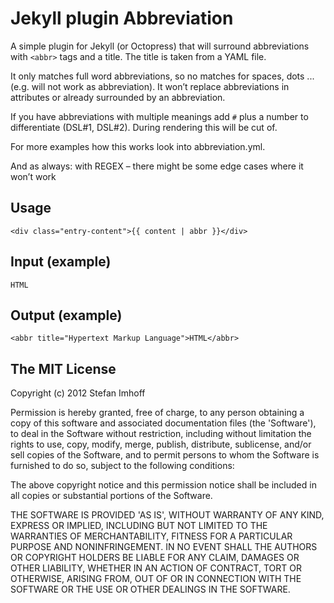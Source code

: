 Jekyll plugin Abbreviation
==========================

A simple plugin for Jekyll (or Octopress) that will surround abbreviations with `<abbr>` tags and a title. The title is taken from a YAML file.

It only matches full word abbreviations, so no matches for spaces,
dots ... (e.g. will not work as abbreviation). It won’t replace
abbreviations in attributes or already surrounded by an abbreviation.

If you have abbreviations with multiple meanings add `#` plus a number to
differentiate (DSL#1, DSL#2). During rendering this will be cut of.

For more examples how this works look into abbreviation.yml.

And as always: with REGEX – there might be some edge cases where
it won’t work

Usage
-----

    <div class="entry-content">{{ content | abbr }}</div>

Input (example)
---------------

    HTML

Output (example)
----------------

    <abbr title="Hypertext Markup Language">HTML</abbr>

The MIT License
---------------

Copyright (c) 2012 Stefan Imhoff

Permission is hereby granted, free of charge, to any person obtaining a copy of this software and associated documentation files (the 'Software'), to deal in the Software without restriction, including without limitation the rights to use, copy, modify, merge, publish, distribute, sublicense, and/or sell copies of the Software, and to permit persons to whom the Software is furnished to do so, subject to the following conditions:

The above copyright notice and this permission notice shall be included in all copies or substantial portions of the Software.

THE SOFTWARE IS PROVIDED 'AS IS', WITHOUT WARRANTY OF ANY KIND, EXPRESS OR IMPLIED, INCLUDING BUT NOT LIMITED TO THE WARRANTIES OF MERCHANTABILITY, FITNESS FOR A PARTICULAR PURPOSE AND NONINFRINGEMENT. IN NO EVENT SHALL THE AUTHORS OR COPYRIGHT HOLDERS BE LIABLE FOR ANY CLAIM, DAMAGES OR OTHER LIABILITY, WHETHER IN AN ACTION OF CONTRACT, TORT OR OTHERWISE, ARISING FROM, OUT OF OR IN CONNECTION WITH THE SOFTWARE OR THE USE OR OTHER DEALINGS IN THE SOFTWARE.

